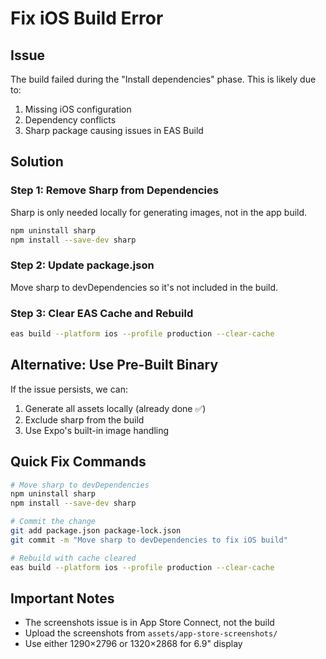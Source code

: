 # Fix iOS Build Error

## Issue
The build failed during the "Install dependencies" phase. This is likely due to:
1. Missing iOS configuration
2. Dependency conflicts
3. Sharp package causing issues in EAS Build

## Solution

### Step 1: Remove Sharp from Dependencies
Sharp is only needed locally for generating images, not in the app build.

```bash
npm uninstall sharp
npm install --save-dev sharp
```

### Step 2: Update package.json
Move sharp to devDependencies so it's not included in the build.

### Step 3: Clear EAS Cache and Rebuild

```bash
eas build --platform ios --profile production --clear-cache
```

## Alternative: Use Pre-Built Binary
If the issue persists, we can:
1. Generate all assets locally (already done ✅)
2. Exclude sharp from the build
3. Use Expo's built-in image handling

## Quick Fix Commands

```bash
# Move sharp to devDependencies
npm uninstall sharp
npm install --save-dev sharp

# Commit the change
git add package.json package-lock.json
git commit -m "Move sharp to devDependencies to fix iOS build"

# Rebuild with cache cleared
eas build --platform ios --profile production --clear-cache
```

## Important Notes
- The screenshots issue is in App Store Connect, not the build
- Upload the screenshots from `assets/app-store-screenshots/`
- Use either 1290×2796 or 1320×2868 for 6.9" display